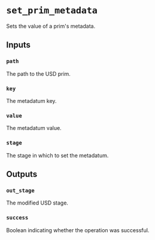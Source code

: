 # `set_prim_metadata`

Sets the value of a prim's metadata.

## Inputs

### `path`
The path to the USD prim. 

### `key`
The metadatum key. 

### `value`
The metadatum value. 

### `stage`
The stage in which to set the metadatum. 

## Outputs

### `out_stage`
The modified USD stage. 

### `success`
Boolean indicating whether the operation was successful.

